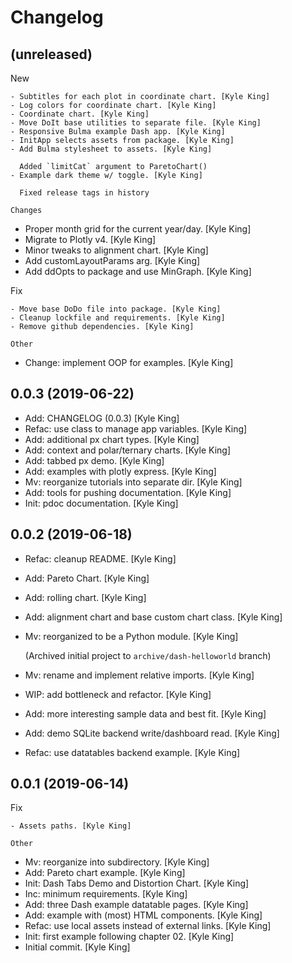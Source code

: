 Changelog
=========


(unreleased)
------------

New
~~~
- Subtitles for each plot in coordinate chart. [Kyle King]
- Log colors for coordinate chart. [Kyle King]
- Coordinate chart. [Kyle King]
- Move DoIt base utilities to separate file. [Kyle King]
- Responsive Bulma example Dash app. [Kyle King]
- InitApp selects assets from package. [Kyle King]
- Add Bulma stylesheet to assets. [Kyle King]

  Added `limitCat` argument to ParetoChart()
- Example dark theme w/ toggle. [Kyle King]

  Fixed release tags in history

Changes
~~~~~~~
- Proper month grid for the current year/day. [Kyle King]
- Migrate to Plotly v4. [Kyle King]
- Minor tweaks to alignment chart. [Kyle King]
- Add customLayoutParams arg. [Kyle King]
- Add ddOpts to package and use MinGraph. [Kyle King]

Fix
~~~
- Move base DoDo file into package. [Kyle King]
- Cleanup lockfile and requirements. [Kyle King]
- Remove github dependencies. [Kyle King]

Other
~~~~~
- Change: implement OOP for examples. [Kyle King]


0.0.3 (2019-06-22)
------------------
- Add: CHANGELOG (0.0.3) [Kyle King]
- Refac: use class to manage app variables. [Kyle King]
- Add: additional px chart types. [Kyle King]
- Add: context and polar/ternary charts. [Kyle King]
- Add: tabbed px demo. [Kyle King]
- Add: examples with plotly express. [Kyle King]
- Mv: reorganize tutorials into separate dir. [Kyle King]
- Add: tools for pushing documentation. [Kyle King]
- Init: pdoc documentation. [Kyle King]


0.0.2 (2019-06-18)
------------------
- Refac: cleanup README. [Kyle King]
- Add: Pareto Chart. [Kyle King]
- Add: rolling chart. [Kyle King]
- Add: alignment chart and base custom chart class. [Kyle King]
- Mv: reorganized to be a Python module. [Kyle King]

  (Archived initial project to `archive/dash-helloworld` branch)
- Mv: rename and implement relative imports. [Kyle King]
- WIP: add bottleneck and refactor. [Kyle King]
- Add: more interesting sample data and best fit. [Kyle King]
- Add: demo SQLite backend write/dashboard read. [Kyle King]
- Refac: use datatables backend example. [Kyle King]


0.0.1 (2019-06-14)
------------------

Fix
~~~
- Assets paths. [Kyle King]

Other
~~~~~
- Mv: reorganize into subdirectory. [Kyle King]
- Add: Pareto chart example. [Kyle King]
- Init: Dash Tabs Demo and Distortion Chart. [Kyle King]
- Inc: minimum requirements. [Kyle King]
- Add: three Dash example datatable pages. [Kyle King]
- Add: example with (most) HTML components. [Kyle King]
- Refac: use local assets instead of external links. [Kyle King]
- Init: first example following chapter 02. [Kyle King]
- Initial commit. [Kyle King]


